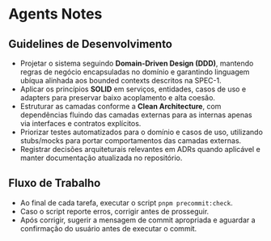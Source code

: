 # Agents Notes

## Guidelines de Desenvolvimento

- Projetar o sistema seguindo **Domain-Driven Design (DDD)**, mantendo regras de negócio encapsuladas no domínio e garantindo linguagem ubíqua alinhada aos bounded contexts descritos na SPEC-1.
- Aplicar os princípios **SOLID** em serviços, entidades, casos de uso e adapters para preservar baixo acoplamento e alta coesão.
- Estruturar as camadas conforme a **Clean Architecture**, com dependências fluindo das camadas externas para as internas apenas via interfaces e contratos explícitos.
- Priorizar testes automatizados para o domínio e casos de uso, utilizando stubs/mocks para portar comportamentos das camadas externas.
- Registrar decisões arquiteturais relevantes em ADRs quando aplicável e manter documentação atualizada no repositório.

## Fluxo de Trabalho

- Ao final de cada tarefa, executar o script `pnpm precommit:check`.
- Caso o script reporte erros, corrigir antes de prosseguir.
- Após corrigir, sugerir a mensagem de commit apropriada e aguardar a confirmação do usuário antes de executar o commit.
